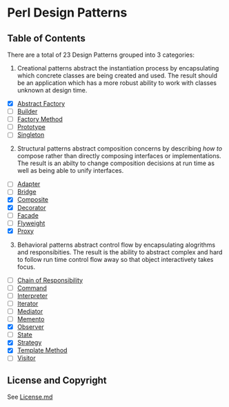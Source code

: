 Perl Design Patterns
====================

Table of Contents
-----------------

There are a total of 23 Design Patterns grouped into 3 categories:

1. Creational patterns
abstract the instantiation process by encapsulating
which concrete classes are being created and used. The result should be
an application which has a more robust ability to work with classes
unknown at design time. 

  - [x] [Abstract Factory](/docs/creational/abstract-factory.md)
  - [ ] [Builder](/docs/creational/builder.md)
  - [ ] [Factory Method](/docs/creational/factory-method.md)
  - [ ] [Prototype](/docs/creational/prototype.md)
  - [ ] [Singleton](/docs/creational/singleton.md)

2. Structural patterns
abstract composition concerns by describing *how to*
compose rather than directly composing interfaces or implementations. The
result is an abilty to change composition decisions at run time as well as
being able to unify interfaces.

  - [ ] [Adapter](/docs/structural/adapter.md)
  - [ ] [Bridge](/docs/structural/bridge.md)
  - [x] [Composite](/docs/structural/composite.md)
  - [x] [Decorator](/docs/structural/decorator.md)
  - [ ] [Facade](/docs/structural/facade.md)
  - [ ] [Flyweight](/docs/structural/flyweight.md)
  - [x] [Proxy](/docs/structural/proxy.md)

3. Behavioral patterns
abstract control flow by encapsulating alogrithms and 
responsibities. The result is the ability to abstract complex and hard to
follow run time control flow away so that object interactivety takes focus.

  - [ ] [Chain of Responsibility](/docs/behavioral/chain-of-responsibility.md)
  - [ ] [Command](/docs/behavioral/command.md)
  - [ ] [Interpreter](/docs/behavioral/interpreter.md)
  - [ ] [Iterator](/docs/behavioral/iterator.md)
  - [ ] [Mediator](/docs/behavioral/mediator.md)
  - [ ] [Memento](/docs/behavioral/memento.md)
  - [x] [Observer](/docs/behavioral/observer.md)
  - [ ] [State](/docs/behavioral/state.md)
  - [x] [Strategy](/docs/behavioral/strategy.md)
  - [x] [Template Method](/docs/behavioral/template-method.md)
  - [ ] [Visitor](/docs/behavioral/visitor.md)

License and Copyright
---------------------

See [License.md](/License.md)
